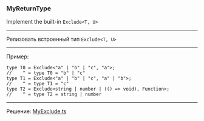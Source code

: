 ### MyReturnType

Implement the built-in `Exclude<T, U>`

---

Релизовать встроенный тип `Exclude<T, U>`

---

Пример:

```
type T0 = Exclude<"a" | "b" | "c", "a">;
//    ^ = type T0 = "b" | "c"
type T1 = Exclude<"a" | "b" | "c", "a" | "b">;
//    ^ = type T1 = "c"
type T2 = Exclude<string | number | (() => void), Function>;
//    ^ = type T2 = string | number
```

---

Решение: [MyExclude.ts](./MyExclude.ts)